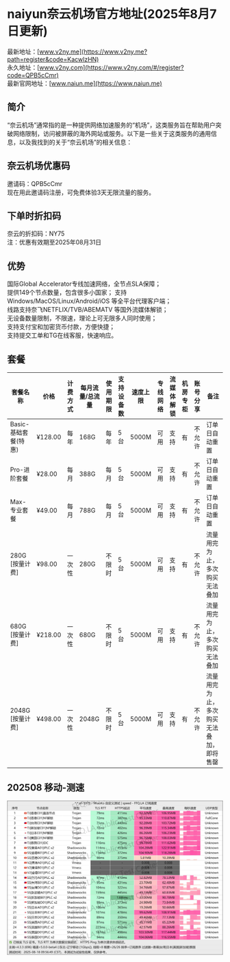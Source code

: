 # naiyun奈云机场官方地址(2025年8月7日更新)
最新地址：[www.v2ny.me](https://www.v2ny.me?path=register&code=KacwlzHN)   
永久地址：[www.v2ny.com](https://www.v2ny.com/#/register?code=QPB5cCmr)   
最新官网地址：[www.naiun.me](https://www.naiun.me)   
## 简介
“奈云机场”通常指的是一种提供网络加速服务的“机场”，这类服务旨在帮助用户突破网络限制，访问被屏蔽的海外网站或服务。以下是一些关于这类服务的通用信息，以及我找到的关于“奈云机场”的相关信息：
## 奈云机场优惠码
邀请码：QPB5cCmr  
现在用此邀请码注册，可免费体验3天无限流量的服务。
## 下单时折扣码
奈云的折扣码：NY75  
注：优惠有效期至2025年08月31日
## 优势
国际Global Accelerator专线加速网络，全节点SLA保障；  
提供149个节点数量，包含很多小国家；
支持 Windows/MacOS/Linux/Android/iOS 等全平台代理客户端；  
线路支持奈飞NETFLIX/TVB/ABEMATV 等国外流媒体解锁；  
无设备数量限制，不限速，理论上可无限多人同时使用；  
支持支付宝和加密货币付款，方便快捷；  
支持提交工单和TG在线客服，快速响应。
## 套餐
| 套餐名称          | 价格        | 计费方式   | 每月流量/总流量 | 使用期限     | 支持设备数 | 速度上限      | 专线网络 | 流媒体解锁 | 机房专柜 | 账号分享 | 备注                 |
| --------------- | ----------- | -------- | ------------- | -------- | -------- | ----------- | -------- | -------- | -------- | -------- | -------------------- |
| Basic-基础套餐(特惠) | ¥128.00     | 每年     | 168G          | 每年     | 5台      | 5000M       | 可用     | 支持     | 有       | 不允许   | 订单日自动重置         |
| Pro-进阶套餐      | ¥28.00      | 每月     | 388G          | 每月     | 5台      | 5000M       | 可用     | 支持     | 有       | 不允许   | 订单日自动重置         |
| Max-专业套餐      | ¥49.00      | 每月     | 788G          | 每月     | 5台      | 5000M       | 可用     | 支持     | 有       | 不允许   | 订单日自动重置         |
| 280G [按量计费]   | ¥98.00      | 一次性   | 280G          | 不限时    | 5台      | 5000M       | 可用     | 支持     | 有       | 不允许   | 流量用完为止，多次购买无法叠加 |
| 680G [按量计费]   | ¥218.00     | 一次性   | 680G          | 不限时    | 5台      | 5000M       | 可用     | 支持     | 有       | 不允许   | 流量用完为止，多次购买无法叠加 |
| 2048G [按量计费]  | ¥498.00     | 一次性   | 2048G         | 不限时    | 5台      | 5000M       | 可用     | 支持     | 有       | 不允许   | 流量用完为止，多次购买无法叠加，即将售罄 |
## 202508 移动-测速
![imgage](https://github.com/jdnei/naiyun/blob/main/img/naiyun-yidong-photo_2025-08-17_21-57-48.jpg)

